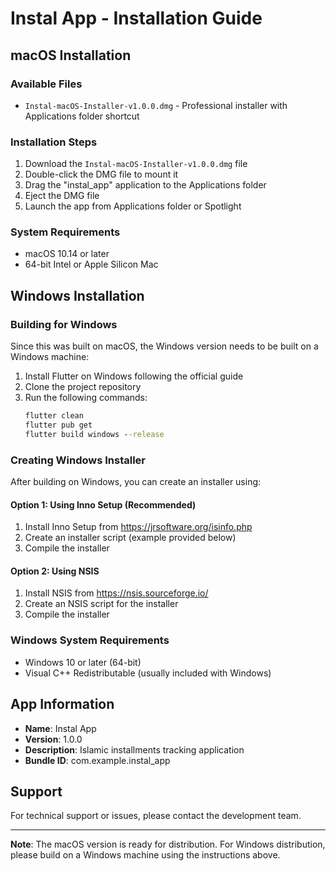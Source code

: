 # Instal App - Installation Guide

## macOS Installation

### Available Files
- `Instal-macOS-Installer-v1.0.0.dmg` - Professional installer with Applications folder shortcut

### Installation Steps
1. Download the `Instal-macOS-Installer-v1.0.0.dmg` file
2. Double-click the DMG file to mount it
3. Drag the "instal_app" application to the Applications folder
4. Eject the DMG file
5. Launch the app from Applications folder or Spotlight

### System Requirements
- macOS 10.14 or later
- 64-bit Intel or Apple Silicon Mac

## Windows Installation

### Building for Windows
Since this was built on macOS, the Windows version needs to be built on a Windows machine:

1. Install Flutter on Windows following the official guide
2. Clone the project repository
3. Run the following commands:
   ```cmd
   flutter clean
   flutter pub get
   flutter build windows --release
   ```

### Creating Windows Installer
After building on Windows, you can create an installer using:

#### Option 1: Using Inno Setup (Recommended)
1. Install Inno Setup from https://jrsoftware.org/isinfo.php
2. Create an installer script (example provided below)
3. Compile the installer

#### Option 2: Using NSIS
1. Install NSIS from https://nsis.sourceforge.io/
2. Create an NSIS script for the installer
3. Compile the installer

### Windows System Requirements
- Windows 10 or later (64-bit)
- Visual C++ Redistributable (usually included with Windows)

## App Information
- **Name**: Instal App
- **Version**: 1.0.0
- **Description**: Islamic installments tracking application
- **Bundle ID**: com.example.instal_app

## Support
For technical support or issues, please contact the development team.

---

**Note**: The macOS version is ready for distribution. For Windows distribution, please build on a Windows machine using the instructions above.